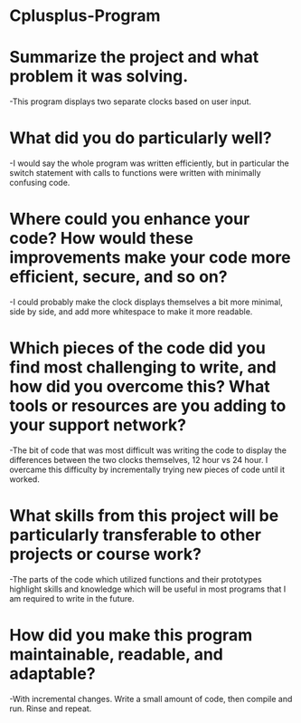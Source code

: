 # Cplusplus-Program

# Summarize the project and what problem it was solving.
-This program displays two separate clocks based on user input.

# What did you do particularly well?
-I would say the whole program was written efficiently, but in particular the switch statement with calls to functions were written with minimally confusing code.

# Where could you enhance your code? How would these improvements make your code more efficient, secure, and so on?
-I could probably make the clock displays themselves a bit more minimal, side by side, and add more whitespace to make it more readable.

# Which pieces of the code did you find most challenging to write, and how did you overcome this? What tools or resources are you adding to your support network?
-The bit of code that was most difficult was writing the code to display the differences between the two clocks themselves, 12 hour vs 24 hour. I overcame this difficulty by incrementally trying new pieces of code until it worked. 

# What skills from this project will be particularly transferable to other projects or course work?
-The parts of the code which utilized functions and their prototypes highlight skills and knowledge which will be useful in most programs that I am required to write in the future.

# How did you make this program maintainable, readable, and adaptable?
-With incremental changes. Write a small amount of code, then compile and run. Rinse and repeat.

